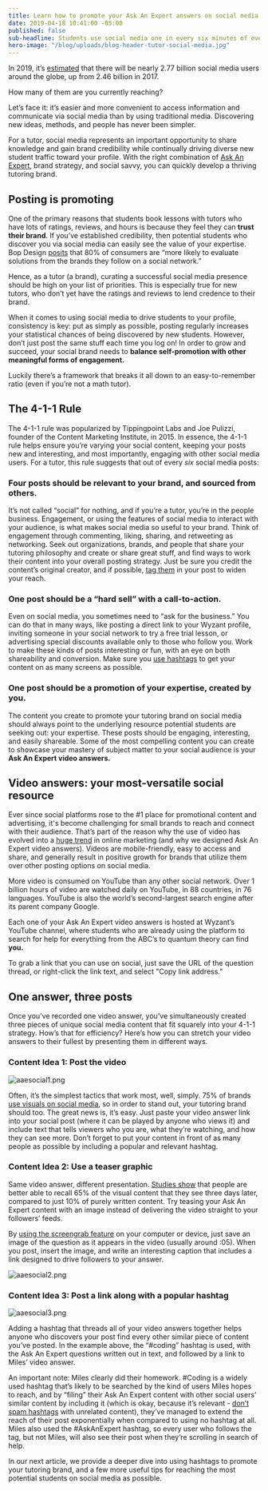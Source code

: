 ```yaml
---
title: Learn how to promote your Ask An Expert answers on social media.
date: 2019-04-18 10:41:00 -05:00
published: false
sub-headline: Students use social media one in every six minutes of every single day.
hero-image: "/blog/uploads/blog-header-tutor-social-media.jpg"
---
```


In 2019, it’s [estimated](https://www.statista.com/statistics/278414/number-of-worldwide-social-network-users/) that there will be nearly 2.77 billion social media users around the globe, up from 2.46 billion in 2017.

How many of them are you currently reaching? 

Let’s face it: it’s easier and more convenient to access information and communicate via social media than by using traditional media. Discovering new ideas, methods, and people has never been simpler. 

For a tutor, social media represents an important opportunity to share knowledge and gain brand credibility while continually driving diverse new student traffic toward your profile. With the right combination of [Ask An Expert](https://www.wyzant.com/resources/answers), brand strategy, and social savvy, you can quickly develop a thriving tutoring brand.

## Posting is promoting

One of the primary reasons that students book lessons with tutors who have lots of ratings, reviews, and hours is because they feel they can **trust their brand**. If you’ve established credibility, then potential students who discover you via social media can easily see the value of your expertise. Bop Design [posits](https://www.bopdesign.com/bop-blog/2015/10/15-crazy-branding-stats/) that 80% of consumers are “more likely to evaluate solutions from the brands they follow on a social network.”

Hence, as a tutor (a brand), curating a successful social media presence should be high on your list of priorities. This is especially true for new tutors, who don’t yet have the ratings and reviews to lend credence to their brand.

When it comes to using social media to drive students to your profile, consistency is key: put as simply as possible, posting regularly increases your statistical chances of being discovered by new students. However, don’t just post the same stuff each time you log on! In order to grow and succeed, your social brand needs to **balance self-promotion with other meaningful forms of engagement.**

Luckily there’s a framework that breaks it all down to an easy-to-remember ratio (even if you’re not a math tutor).

## The 4-1-1 Rule

The 4-1-1 rule was popularized by Tippingpoint Labs and Joe Pulizzi, founder of the Content Marketing Institute, in 2015. In essence, the 4-1-1 rule helps ensure you’re varying your social content, keeping your posts new and interesting, and most importantly, engaging with other social media users. For a tutor, this rule suggests that out of every *six* social media posts:

### Four posts should be relevant to your brand, and sourced from others.

It’s not called “social” for nothing, and if you’re a tutor, you’re in the people business. Engagement, or using the features of social media to interact with your audience, is what makes social media so useful to your brand. Think of engagement through commenting, liking, sharing, and retweeting as networking. Seek out organizations, brands, and people that share your tutoring philosophy and create or share great stuff, and find ways to work their content into your overall posting strategy. Just be sure you credit the content’s original creator, and if possible, [tag them](https://www.lifewire.com/define-tagging-3486207) in your post to widen your reach.   

### One post should be a “hard sell” with a call-to-action.

Even on social media, you sometimes need to “ask for the business.” You can do that in many ways, like posting a direct link to your Wyzant profile, inviting someone in your social network to try a free trial lesson, or advertising special discounts available only to those who follow you. Work to make these kinds of posts interesting or fun, with an eye on both shareability and conversion. Make sure you [use hashtags](https://blog.hootsuite.com/how-to-use-hashtags/) to get your content on as many screens as possible. 

### One post should be a promotion of your expertise, created by you.

The content you create to promote your tutoring brand on social media should always point to the underlying resource potential students are seeking out: your expertise. These posts should be engaging, interesting, and easily shareable. Some of the most compelling content you can create to showcase your mastery of subject matter to your social audience is your **Ask An Expert video answers.**

## Video answers: your most-versatile social resource

Ever since social platforms rose to the #1 place for promotional content and advertising, it's become challenging for small brands to reach and connect with their audience. That’s part of the reason why the use of video has evolved into a [huge trend](https://www.forbes.com/sites/lilachbullock/2018/12/21/why-you-need-to-start-creating-more-videos-on-social-media/#1af6a7a53cc1) in online marketing (and why we designed Ask An Expert video answers). Videos are mobile-friendly, easy to access and share, and generally result in positive growth for brands that utilize them over other posting options on social media. 

More video is consumed on YouTube than any other social network. Over 1 billion hours of video are watched daily on YouTube, in 88 countries, in 76 languages. YouTube is also the world’s second-largest search engine after its parent company Google.

Each one of your Ask An Expert video answers is hosted at Wyzant’s YouTube channel, where students who are already using the platform to search for help for everything from the ABC’s to quantum theory can find **you.**

To grab a link that you can use on social, just save the URL of the question thread, or right-click the link text, and select "Copy link address." 

## One answer, three posts

Once you’ve recorded one video answer, you’ve simultaneously created three pieces of unique social media content that fit squarely into your 4-1-1 strategy. How’s that for efficiency? Here’s how you can stretch your video answers to their fullest by presenting them in different ways.

### Content Idea 1: Post the video

![aaesocial1.png](/blog/uploads/aaesocial1.png)

Often, it’s the simplest tactics that work most, well, simply. 75% of brands [use visuals on social media](https://www.socialmediaexaminer.com/wp-content/uploads/2016/05/SocialMediaMarketingIndustryReport2016.pdf), so in order to stand out, your tutoring brand should too. The great news is, it’s easy. Just paste your video answer link into your social post (where it can be played by anyone who views it) and include text that tells viewers who you are, what they’re watching, and how they can see more. Don’t forget to put your content in front of as many people as possible by including a popular and relevant hashtag.

### Content Idea 2: Use a teaser graphic

Same video answer, different presentation. [Studies show](http://www.brainrules.net/vision) that people are better able to recall 65% of the visual content that they see three days later, compared to just 10% of purely written content. Try teasing your Ask An Expert content with an image instead of delivering the video straight to your followers’ feeds.

By [using the screengrab feature](https://lifehacker.com/how-to-take-a-screenshot-or-picture-of-whats-on-your-co-5825771) on your computer or device, just save an image of the question as it appears in the video (usually around :05). When you post, insert the image, and write an interesting caption that includes a link designed to drive followers to your answer.

![aaesocial2.png](/blog/uploads/aaesocial2.png)

### Content Idea 3: Post a link along with a popular hashtag

![aaesocial3.png](/blog/uploads/aaesocial3.png)

Adding a hashtag that threads all of your video answers together helps anyone who discovers your post find every other similar piece of content you’ve posted. In the example above, the “#coding” hashtag is used, with the Ask An Expert questions written out in text, and followed by a link to Miles’ video answer. 

An important note: Miles clearly did their homework. #Coding is a widely used hashtag that’s likely to be searched by the kind of users Miles hopes to reach, and by “filing” their Ask An Expert content with other social users’ similar content by including it (which is okay, because it’s relevant - [don’t spam hashtags](https://www.audiencebloom.com/difference-hashtag-strategy-hashtag-spam/) with unrelated content), they’ve managed to extend the reach of their post exponentially when compared to using no hashtag at all. Miles also used the #AskAnExpert hashtag, so every user who follows the tag, but not Miles, will also see their post when they’re scrolling in search of help.

In our next article, we provide a deeper dive into using hashtags to promote your tutoring brand, and a few more useful tips for reaching the most potential students on social media as possible.
